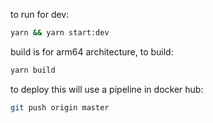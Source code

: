 to run for dev:

```bash
yarn && yarn start:dev
```

build is for arm64 architecture, to build:
```bash
yarn build
```

to deploy this will use a pipeline in docker hub:
```bash
git push origin master
```
